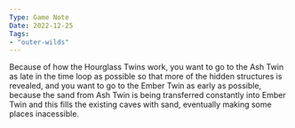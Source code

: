 ```yaml
---
Type: Game Note
Date: 2022-12-25
Tags:
- "outer-wilds"
---
```

Because of how the Hourglass Twins work, you want to go to the Ash Twin as late in the time loop as possible so that more of the hidden structures is revealed, and you want to go to the Ember Twin as early as possible, because the sand from Ash Twin is being transferred constantly into Ember Twin and this fills the existing caves with sand, eventually making some places inacessible.

